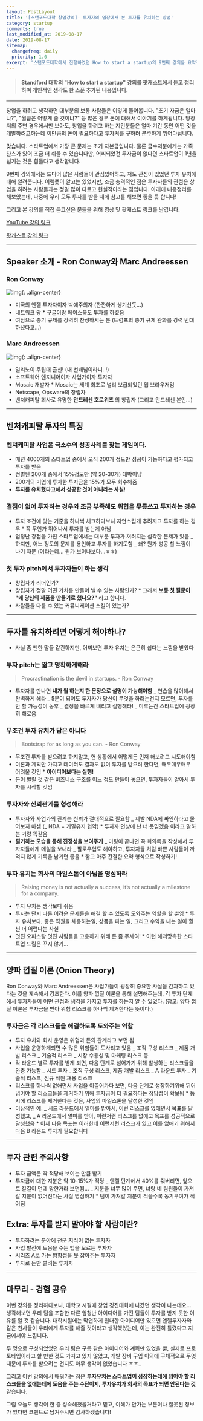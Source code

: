 ```yaml
---
layout: PostLayout
title: '[스탠포드대학 창업강의]- 투자자의 입장에서 본 투자를 유치하는 방법'
category: startup
comments: true
last_modified_at: 2019-08-17
date: 2019-08-17
sitemap:
  changefreq: daily
  priority: 1.0
excerpt: '스탠포드대학에서 진행하였던 How to start a startup의 9번째 강의를 요약정리한 글입니다.'
---
```


> #### Standford 대학의 "How to start a startup" 강의를 팟캐스트에서 듣고 정리하며 개인적인 생각도 한 스푼 추가된 내용입니다.

---

창업을 하려고 생각하면 대부분의 보통 사람들은 이렇게 물어봅니다.
"초기 자금은 얼마냐?", "월급은 어떻게 줄 것이냐?" 등 많은 경우 돈에 대해서 이야기를 하게됩니다.
당장 저의 주변 경우에서만 보아도, 창업을 하려고 하는 지인분들은 얼마 기간 동안 어떤 것을 개발하려고하는데 이만큼의 돈이 필요하다고
투자처를 구하러 분주하게 뛰어다닙니다.

맞습니다. 스타트업에서 가장 큰 문제는 초기 자본금입니다. 물론 금수저분에게는 가족 찬스가 있어 조금 더 쉬울 수 있습니다만, 어찌되었건 투자금이 없다면
스타트업이 1년을 넘기는 것은 힘들다고 생각합니다.

9번째 강의에서는 드디어 많은 사람들이 관심있어하고, 저도 관심이 있었던 투자 유치에 대해 알려줍니다.
어렴풋이 알고는 있었지만, 조금 충격적인 점은 투자자들의 관점은 창업을 하려는 사람들과는 정말 많이 다르고 현실적이라는 점입니다.
아래에 내용정리를 해보았는데, 나중에 우리 모두 투자를 받을 때에 참고를 해보면 좋을 듯 합니다!

그리고 본 강의를 직접 듣고싶은 분들을 위해 영상 및 팟캐스트 링크를 남깁니다.

[YouTube 강의 링크](https://youtu.be/uFX95HahaUs)

[팟캐스트 강의 링크](https://player.fm/series/how-to-start-a-startup/09-marc-andreessen-ron-conway-and-parker-conrad-how-to-raise-money)

---

## Speaker 소개 - Ron Conway와 Marc Andreessen

### Ron Conway

![img](https://media.bizj.us/view/img/603091/ron-conway*750xx1024-576-0-53.jpg){: .align-center}

- 미국의 엔젤 투자자이자 박애주의자 (깐깐하게 생기신듯...)
- 네트워크 왕 \* 구글이랑 페이스북도 투자를 하셨음
- 여담으로 총기 규제를 강력히 찬성하시는 분 (트럼프의 총기 규제 완화를 강력 반대하셨다고...)

### Marc Andreessen

![img](https://amp.businessinsider.com/images/5b3f8f7632245c2f008b4c77-750-563.jpg){: .align-center}

- 일리노이 주립대 출신! (내 선배님이라니..!)
- 소프트웨어 엔지니어이자 사업가이자 투자자
- Mosaic 개발자 \* Mosaic는 세계 최초로 널리 보급되었던 웹 브라우저임
- Netscape, Opsware의 창립자
- 벤처캐피탈 회사로 유명한 **안드레센 호로위츠** 의 창립자 (그리고 안드레센 본인...)

---

## 벤처캐피탈 투자의 특징

### 벤쳐캐피탈 사업은 극소수의 성공사례를 찾는 게임이다.

- 매년 4000개의 스타트업 중에서 오직 200개 정도만 성공이 가능하다고 평가되고 투자를 받음
- 선별된 200개 중에서 15%정도만 (약 20-30개) 대박이남
- 200개의 기업에 투자한 투자금을 15%가 모두 회수해줌
- **투자를 유치했다고해서 성공한 것이 아니라는 사실!**

### 결점이 없어 투자하는 경우와 조금 부족해도 위협을 무릎쓰고 투자하는 경우

- 투자 조건에 맞는 기준을 하나씩 체크하다보니 자연스럽게 추려지고 투자를 하는 경우 \* 꼭 무언가 뛰어나서 투자를 받는게 아님
- 엄청난 강점을 가진 스타트업에서는 대부분 투자가 꺼려지는 심각한 문제가 있음
  _ 하지만, 어느 정도의 문제를 용인하고 투자를 하기도함
  _ 왜? 뭔가 성공 할 느낌이 나기 때문 (이라는데... 뭔가 보이나보다...ㅎㅎ)

### 첫 투자 pitch에서 투자자들이 하는 생각

- 창립자가 리더인가?
- 창립자가 정말 어떤 가치를 만들어 낼 수 있는 사람인가? \* 그래서 **보통 첫 질문이 "왜 당신의 제품을 만들기로 했나요?"** 라고 합니다.
- 사람들을 다룰 수 있는 커뮤니케이션 스킬이 있는가?

---

## 투자를 유치하려면 어떻게 해야하나?

- 사실 좀 뻔한 말들 같긴하지만, 어찌보면 투자 유치는 은근히 쉽다는 느낌을 받았다

### 투자 pitch는 짧고 명확하게해라

> Procrastination is the devil in startups. - Ron Conway

- 투자자를 만나면 **내가 뭘 하는지 한 문장으로 설명이 가능해야함**
  _ 연습을 많이해서 완벽하게 해라
  _ 5분이 되어도 투자자가 당신이 무엇을 하려는건지 모르면, 투자를 안 할 가능성이 농후
  _ 결정을 빠르게 내리고 실행해라!
  _ 미루는건 스타트업에 굉장히 해로움

### 무조건 투자 유치가 답은 아니다

> Bootstrap for as long as you can. - Ron Conway

- 무조건 투자를 받으려고 하지말고, 현 상황에서 어떻게든 먼저 해보려고 시도해야함
- 이론과 계획만 가지고 데이터도 결과도 없이 투자를 받으려 한다면, 매우매우매우 어려울 것임 \* **아이디어보다는 실행!**
- 돈이 벌릴 것 같은 비즈니스 구조를 어느 정도 만들어 놓으면, 투자자들이 알아서 투자를 시작할 것임

### 투자자와 신뢰관게를 형성해라

- 투자자와 사업가의 관계는 신뢰가 절대적으로 필요함
  _ 제발 NDA에 싸인하라고 물어보지 마셈 (_ NDA = 기밀유지 협약) \* 투자자 면상에 난 너 못믿겠음 이라고 말하는 거랑 똑같음
- **필기하는 모습을 통해 진정성을 보여주기**
  _ 미팅이 끝나면 꼭 회의록을 작성해서 투자자들에게 메일을 보내라
  _ 팔로우업도 해야하고, 투자자들 처럼 바쁜 사람들이 까먹지 않게 기록을 남기면 좋음 \* 짧고 아주 간결한 요약 형식으로 작성하기!

### 투자 유치는 회사의 마일스톤이 아님을 명심하라

> Raising money is not actually a success, it’s not actually a milestone for a company.

- 투자 유치는 생각보다 쉬움
- 투자는 단지 다른 어려운 문제들을 해결 할 수 있도록 도와주는 역할을 할 뿐임 \* 투자 유치보다, 좋은 직원을 채용하는일, 상품을 파는 일, 그리고 수익을 내는 일이 훨씬 더 어렵다는 사실
- 멋진 오피스랑 멋진 사람들을 고용하기 위해 돈 좀 주세여! \* 이런 해괴망측한 스타트업 드림은 꾸지 않기...

---

## 양파 껍질 이론 (Onion Theory)

Ron Conway와 Marc Andreessen은 사업가들이 굉장히 중요한 사실을 간과하고 있다는 것을 계속해서 강조한다.
이를 양파 껍질 이론을 통해 설명해주는데, 각 투자 단계에서 투자자들이 어떤 관점과 생각을 가지고 투자를 하는지 알 수 있었다.
(참고: 양파 껍질 이론은 투자금을 받아 위험 리스크를 하나씩 제거한다는 뜻이다.)

### 투자금은 각 리스크들을 해결하도록 도와주는 역할

- 투자 유치와 회사 운영은 위험과 돈의 관계라고 보면 됨
- 사업을 운영하게되면 수 많은 위험들이 도사리고 있음
  _ 조직 구성 리스크
  _ 제품 개발 리스크
  _ 기술적 리스크
  _ 시장 수용성 및 마케팅 리스크 등
- 각 라운드 별로 투자를 받게 되면, 다음 단계로 넘어가기 위해 발생하는 리스크들을 완충 가능함
  _ 시드 투자
  _ 조직 구성 리스크, 제품 개발 리스크
  _ A 라운드 투자
  _ 기술적 리스크, 신규 직원 채용 리스크
- 리스크를 하나씩 없애면서 사업을 이끌어가다 보면, 다음 단계로 성장하기위해 뛰어 넘어야 할 리스크들을 제거하기 위해 투자금이 더 필요하다는 정당성이 확보됨 \* 동시에 리스크를 제거한다는 것은, 사업의 마일스톤을 달성한 것임
- 이상적인 예:
  _ 시드 라운드에서 얼마를 받아서, 이런 리스크를 없애면서 목표를 달성했고,
  _ A 라운드에서 얼마를 받아, 이런저런 리스크를 없애고 목표를 성공적으로 달성했음 \* 이제 다음 목표는 이러한데 이런저런 리스크가 있고 이를 없애기 위해서 다음 B 라운드 투자가 필요합니다

---

## 투자 관련 주의사항

- 투자 금액은 딱 적당해 보이는 만큼 받기
- 투자금에 대한 지분은 약 10-15%가 적당
  _ 엔젤 단계에서 40%를 줘버리면, 앞으로 갈길이 먼데 망한거라 보면됨...
  _ 지분을 너무 많이 주면, 너랑 네 팀원들이 가져갈 지분이 없어진다는 사실 명심하기 \* 팀이 가져갈 지분이 적을수록 동기부여가 적어짐

## Extra: 투자를 받지 말아야 할 사람이란?

- 투자하려는 분야에 전문 지식이 없는 투자자
- 사업 발전에 도움을 주는 법을 모르는 투자자
- 시리즈 A로 가는 방향성을 못 잡아주는 투자자
- 투자로 돈만 벌려는 투자자

---

## 마무리 - 경험 공유

이번 강의를 정리하다보니, 대학교 시절때 창업 경진대회에 나갔던 생각이 나는데요...
생각해보면 우리 팀을 포함한 다른 엄청난 아이디어를 가진 팀들이 투자를 받지 못한 이유를 알 것 같습니다.
대학시절에는 막연하게 원대한 아이디어만 있으면 엔젤투자자와 같은 천사들이 우리에게 투자를 해줄 것이라고 생각했었는데, 이는 완전히 틀렸다고 지금에서야 느낍니다.

두 명으로 구성되었었던 우리 팀은 구름 같은 아이디어와 계획만 있었을 뿐, 실제로 프로토타입이라고 할 만한 것도 가지고 있지 않았고,
개발 장비 구입 이외에 구체적으로 무엇 때문에 투자를 받으려는 건지도 아무 생각이 없었습니다 ㅎㅎ..

그리고 이번 강의에서 배워가는 점은 **투자유치는 스타트업이 성장하는데에 넘어야 할 리스크들을 없애는데에 도움을 주는 수단이지, 투자유치가 회사의 목표가 되면 안된다는 것** 같습니다.

그럼 오늘도 생각이 한 층 성숙해졌을거라고 믿고, 이해가 안가는 부분이나 잘못된 정보가 있다면 코멘트로 남겨주시면 감사하겠습니다!
